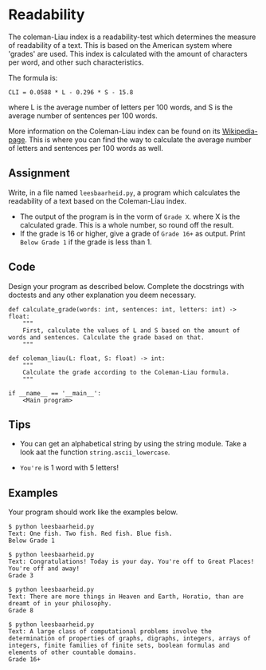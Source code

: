 # Readability


The coleman-Liau index is a readability-test which determines the measure of readability of a text. This is based on the American system where 'grades' are used. This index is calculated with the amount of characters per word, and other such characteristics.

The formula is:

    CLI = 0.0588 * L - 0.296 * S - 15.8

where L is the average number of letters per 100 words, and S is the average number of sentences per 100 words.

More information on the Coleman-Liau index can be found on its [Wikipedia-page](https://en.wikipedia.org/wiki/Coleman%E2%80%93Liau_index). This is where you can find the way to calculate the average number of letters and sentences per 100 words as well.


## Assignment

Write, in a file named `leesbaarheid.py`, a program which calculates the readability of a text based on the Coleman-Liau index.

* The output of the program is in the vorm of `Grade X`. where X is the calculated grade. This is a whole number, so round off the result.
* If the grade is 16 or higher, give a grade of `Grade 16+` as output. Print `Below Grade 1` if the grade is less than 1.

## Code

Design your program as described below. Complete the docstrings with doctests and any other explanation you deem necessary.

    def calculate_grade(words: int, sentences: int, letters: int) -> float:
        """
        First, calculate the values of L and S based on the amount of words and sentences. Calculate the grade based on that.
        """

    def coleman_liau(L: float, S: float) -> int:
        """
        Calculate the grade according to the Coleman-Liau formula.
        """

    if __name__ == '__main__':
        <Main program>

## Tips

* You can get an alphabetical string by using the string module. Take a look aat the function `string.ascii_lowercase`.

* `You're` is 1 word with 5 letters!

## Examples

Your program should work like the examples below.

    $ python leesbaarheid.py
    Text: One fish. Two fish. Red fish. Blue fish.
    Below Grade 1

    $ python leesbaarheid.py
    Text: Congratulations! Today is your day. You're off to Great Places! You're off and away!
    Grade 3

    $ python leesbaarheid.py
    Text: There are more things in Heaven and Earth, Horatio, than are dreamt of in your philosophy.
    Grade 8

    $ python leesbaarheid.py
    Text: A large class of computational problems involve the determination of properties of graphs, digraphs, integers, arrays of integers, finite families of finite sets, boolean formulas and elements of other countable domains.
    Grade 16+
